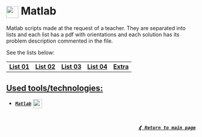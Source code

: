 # <img height="32px" align="center" src="https://cdn.jsdelivr.net/gh/devicons/devicon/icons/matlab/matlab-original.svg"/>&nbsp;**Matlab**

Matlab scripts made at the request of a teacher. They are separated into lists
and each list has a pdf with orientations and each solution has its problem
description commented in the file.

See the lists below:

<table>
  <tr>
    <td> <a href="./list01"> <b> List 01 </b> </a> </td>
    <td> <a href="./list02"> <b> List 02 </b> </a> </td>
    <td> <a href="./list03"> <b> List 03 </b> </a> </td>
    <td> <a href="./list04"> <b> List 04 </b> </a> </td>
    <td> <a href="./extra"> <b> Extra </b> </a> </td>
  </tr>
</table>

## [**Used tools/technologies:**](#used-toolstechnologies)

- [**_`Matlab`_**] [<img height="24px" align="center" src="https://cdn.jsdelivr.net/gh/devicons/devicon/icons/matlab/matlab-original.svg"/>]

<br>

<div align="right">

[**_`❰ Return to main page`_**](https://github.com/dreisss/iespes-extra)

<div>

[**_`Matlab`_**]:  https://www.mathworks.com/products/matlab.html
[<img height="24px" align="center" src="https://cdn.jsdelivr.net/gh/devicons/devicon/icons/matlab/matlab-original.svg"/>]:  https://www.mathworks.com/products/matlab.html
